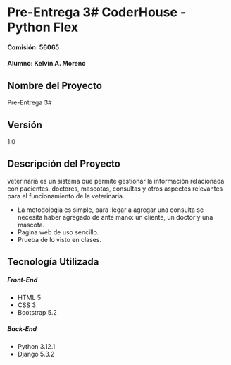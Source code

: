 # Pre-Entrega 3# CoderHouse - Python Flex
#### Comisión: 56065
#### Alumno: Kelvin A. Moreno

## Nombre del Proyecto
Pre-Entrega 3#

## Versión
1.0

## Descripción del Proyecto
veterinaria es un sistema que permite gestionar la información relacionada con pacientes, doctores, mascotas, consultas y otros aspectos relevantes para el funcionamiento de la veterinaria. 

- La metodologia es simple, para llegar a agregar una consulta se necesita haber agregado de ante mano:
   un cliente, un doctor y una mascota.
- Pagina web de uso sencillo.
- Prueba de lo visto en clases.

## Tecnología Utilizada

##### Front-End
- HTML 5
- CSS 3
- Bootstrap 5.2

##### Back-End
- Python 3.12.1
- Django 5.3.2
